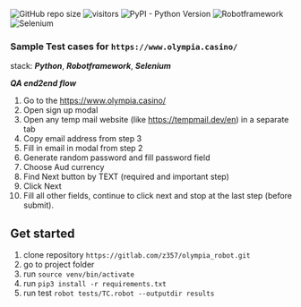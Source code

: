 ![GitHub repo size](https://img.shields.io/github/repo-size/peperd/olympia_robot?logo=Github)
![visitors](https://visitor-badge.glitch.me/badge?page_id=https://github.com/peperd/olympia_robot&left_color=green&right_color=red)
![PyPI - Python Version](https://img.shields.io/pypi/pyversions/robotframework)
![Robotframework](https://img.shields.io/badge/Robotframework-black?)
![Selenium](https://img.shields.io/badge/Selenium4.0-webdriver-green?style=plastic&logo=Selenium)


### Sample Test cases for `https://www.olympia.casino/`

stack: ***Python***, ***Robotframework***, ***Selenium***

***QA end2end flow***
1. Go to the https://www.olympia.casino/
2. Open sign up modal
3. Open any temp mail website (like https://tempmail.dev/en) in a separate tab
4. Copy email address from step 3
5. Fill in email in modal from step 2
6. Generate random password and fill password field
7. Choose Aud currency
8. Find Next button by TEXT (required and important step) 
9. Click Next
10. Fill all other fields, continue to click next and stop at the last step (before submit).

## Get started
1. clone repository `https://gitlab.com/z357/olympia_robot.git`
2. go to project folder
3. run `source venv/bin/activate`
4. run `pip3 install -r requirements.txt`
5. run test `robot tests/TC.robot --outputdir results`
